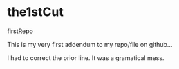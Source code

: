 the1stCut
=========

firstRepo

This is my very first addendum to my repo/file on github...

I had to correct the prior line. It was a gramatical mess. 
